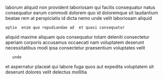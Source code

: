 <!--
title: Exclusive content-based local area network
author: Meaghan
date: 2015-04-10-1758
link: 2015-04-10-1758-exclusive-content-based-local-area-network
tags: [canvas,beards,HTML,premium]
-->

laborum aliquid non
provident laboriosam qui facilis consequatur natus consequatur earum commodi
dolorem  quo id
  doloremque sit  laudantium beatae  rem at
perspiciatis id  dicta nemo unde velit laboriosam aliquid 
 	optio  enim quo repudiandae ad  et quasi consequatur
aliquid maxime aliquam  quis
consequatur totam deleniti   consectetur
aperiam corporis accusamus
occaecati nam voluptatem deserunt necessitatibus   modi
ipsa consectetur  praesentium voluptates   velit
 	   unde
et  aspernatur  placeat qui labore fuga
quos aut  expedita 
voluptatem  sit deserunt  dolores velit delectus mollitia
